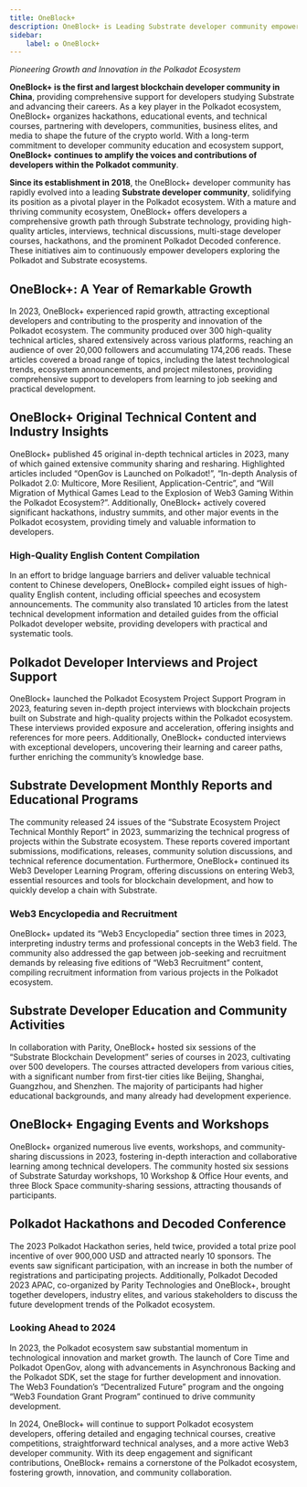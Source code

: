 ```yaml
---
title: OneBlock+
description: OneBlock+ is Leading Substrate developer community empowering growth and innovation in the Polkadot ecosystem through education and events.
sidebar: 
    label: ✪ OneBlock+
---
```


*Pioneering Growth and Innovation in the Polkadot Ecosystem*

**OneBlock+ is the first and largest blockchain developer community in China**, providing comprehensive support for developers studying Substrate and advancing their careers. As a key player in the Polkadot ecosystem, OneBlock+ organizes hackathons, educational events, and technical courses, partnering with developers, communities, business elites, and media to shape the future of the crypto world. With a long-term commitment to developer community education and ecosystem support, **OneBlock+ continues to amplify the voices and contributions of developers within the Polkadot community**.

**Since its establishment in 2018**, the OneBlock+ developer community has rapidly evolved into a leading **Substrate developer community**, solidifying its position as a pivotal player in the Polkadot ecosystem. With a mature and thriving community ecosystem, OneBlock+ offers developers a comprehensive growth path through Substrate technology, providing high-quality articles, interviews, technical discussions, multi-stage developer courses, hackathons, and the prominent Polkadot Decoded conference. These initiatives aim to continuously empower developers exploring the Polkadot and Substrate ecosystems.

## OneBlock+: A Year of Remarkable Growth
In 2023, OneBlock+ experienced rapid growth, attracting exceptional developers and contributing to the prosperity and innovation of the Polkadot ecosystem. The community produced over 300 high-quality technical articles, shared extensively across various platforms, reaching an audience of over 20,000 followers and accumulating 174,206 reads. These articles covered a broad range of topics, including the latest technological trends, ecosystem announcements, and project milestones, providing comprehensive support to developers from learning to job seeking and practical development.

## OneBlock+ Original Technical Content and Industry Insights
OneBlock+ published 45 original in-depth technical articles in 2023, many of which gained extensive community sharing and resharing. Highlighted articles included “OpenGov is Launched on Polkadot!”, “In-depth Analysis of Polkadot 2.0: Multicore, More Resilient, Application-Centric”, and “Will Migration of Mythical Games Lead to the Explosion of Web3 Gaming Within the Polkadot Ecosystem?”. Additionally, OneBlock+ actively covered significant hackathons, industry summits, and other major events in the Polkadot ecosystem, providing timely and valuable information to developers.

### High-Quality English Content Compilation
In an effort to bridge language barriers and deliver valuable technical content to Chinese developers, OneBlock+ compiled eight issues of high-quality English content, including official speeches and ecosystem announcements. The community also translated 10 articles from the latest technical development information and detailed guides from the official Polkadot developer website, providing developers with practical and systematic tools.

## Polkadot Developer Interviews and Project Support
OneBlock+ launched the Polkadot Ecosystem Project Support Program in 2023, featuring seven in-depth project interviews with blockchain projects built on Substrate and high-quality projects within the Polkadot ecosystem. These interviews provided exposure and acceleration, offering insights and references for more peers. Additionally, OneBlock+ conducted interviews with exceptional developers, uncovering their learning and career paths, further enriching the community’s knowledge base.

## Substrate Development Monthly Reports and Educational Programs
The community released 24 issues of the “Substrate Ecosystem Project Technical Monthly Report” in 2023, summarizing the technical progress of projects within the Substrate ecosystem. These reports covered important submissions, modifications, releases, community solution discussions, and technical reference documentation. Furthermore, OneBlock+ continued its Web3 Developer Learning Program, offering discussions on entering Web3, essential resources and tools for blockchain development, and how to quickly develop a chain with Substrate.

### Web3 Encyclopedia and Recruitment
OneBlock+ updated its “Web3 Encyclopedia” section three times in 2023, interpreting industry terms and professional concepts in the Web3 field. The community also addressed the gap between job-seeking and recruitment demands by releasing five editions of “Web3 Recruitment” content, compiling recruitment information from various projects in the Polkadot ecosystem.

## Substrate Developer Education and Community Activities
In collaboration with Parity, OneBlock+ hosted six sessions of the “Substrate Blockchain Development” series of courses in 2023, cultivating over 500 developers. The courses attracted developers from various cities, with a significant number from first-tier cities like Beijing, Shanghai, Guangzhou, and Shenzhen. The majority of participants had higher educational backgrounds, and many already had development experience.

## OneBlock+ Engaging Events and Workshops
OneBlock+ organized numerous live events, workshops, and community-sharing discussions in 2023, fostering in-depth interaction and collaborative learning among technical developers. The community hosted six sessions of Substrate Saturday workshops, 10 Workshop &amp; Office Hour events, and three Block Space community-sharing sessions, attracting thousands of participants.

## Polkadot Hackathons and Decoded Conference
The 2023 Polkadot Hackathon series, held twice, provided a total prize pool incentive of over 900,000 USD and attracted nearly 10 sponsors. The events saw significant participation, with an increase in both the number of registrations and participating projects. Additionally, Polkadot Decoded 2023 APAC, co-organized by Parity Technologies and OneBlock+, brought together developers, industry elites, and various stakeholders to discuss the future development trends of the Polkadot ecosystem.

### Looking Ahead to 2024
In 2023, the Polkadot ecosystem saw substantial momentum in technological innovation and market growth. The launch of Core Time and Polkadot OpenGov, along with advancements in Asynchronous Backing and the Polkadot SDK, set the stage for further development and innovation. The Web3 Foundation’s “Decentralized Future” program and the ongoing “Web3 Foundation Grant Program” continued to drive community development.

In 2024, OneBlock+ will continue to support Polkadot ecosystem developers, offering detailed and engaging technical courses, creative competitions, straightforward technical analyses, and a more active Web3 developer community. With its deep engagement and significant contributions, OneBlock+ remains a cornerstone of the Polkadot ecosystem, fostering growth, innovation, and community collaboration.
